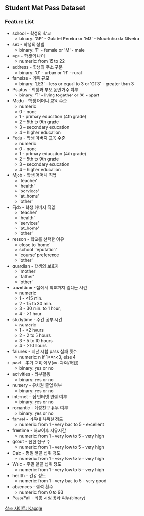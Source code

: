 ## Student Mat Pass Dataset

### Feature List

* school - 학생의 학교 
	* binary: 'GP' - Gabriel Pereira or 'MS' - Mousinho da Silveira
* sex - 학생의 성별
	* binary: 'F' - female or 'M' - male
* age - 학생의 나이 
	* numeric: from 15 to 22
* address - 학생의 주소 구분 
	* binary: 'U' - urban or 'R' - rural
* famsize - 가족 규모 
	* binary: 'LE3' - less or equal to 3 or 'GT3' - greater than 3
* Pstatus - 학생과 부모 동반거주 여부 
	* binary: 'T' - living together or 'A' - apart
* Medu - 학생 어머니 교육 수준  
	* numeric
	* 0 - none
	* 1 - primary education (4th grade)
	* 2 – 5th to 9th grade
	* 3 – secondary education 
	* 4 – higher education
* Fedu - 학생 아버지 교육 수준
  * numeric
  * 0 - none
  * 1 - primary education (4th grade)
  * 2 – 5th to 9th grade
  * 3 – secondary education 
  * 4 – higher education
* Mjob - 학생 어머니 직업 
	*  'teacher'
	*  'health'  
	*  'services' 
	*  'at_home'
	*  'other'
* Fjob - 학생 아버지 직업
  * 'teacher'
  * 'health'  
  * 'services' 
  * 'at_home'
  * 'other'
* reason - 학교를 선택한 이유 
	* close to 'home'
	* school 'reputation'
	* 'course' preference 
	* 'other'
* guardian - 학생의 보호자 
	* 'mother'
	* 'father'
	* 'other'
* traveltime - 집에서 학교까지 걸리는 시간 
	* numeric
	* 1 - <15 min.
	* 2 - 15 to 30 min.
	* 3 - 30 min. to 1 hour,
	* 4 - >1 hour
* studytime - 주간 공부 시간 
	* numeric
	* 1 - <2 hours
	* 2 - 2 to 5 hours
	* 3 - 5 to 10 hours
	* 4 - >10 hours
* failures - 지난 시험 pass 실패 횟수 
	* numeric: n if 1<=n<3, else 4
* paid - 추가 교육 여부(ex. 과외/학원) 
	* binary: yes or no
* activities - 외부활동 
	* binary: yes or no
* nursery - 유치원 졸업 여부 
  * binary: yes or no
* internet - 집 인터넷 연결 여부 
	* binary: yes or no
* romantic - 이성친구 유무 여부 
	* binary: yes or no
* famrel - 가족내 화목한 정도 
	* numeric: from 1 - very bad to 5 - excellent
* freetime - 하교이후 자유시간 
	* numeric: from 1 - very low to 5 - very high
* goout - 친한 친구 수 
	* numeric: from 1 - very low to 5 - very high
* Dalc - 평일 알콜 섭취 정도 
	* numeric: from 1 - very low to 5 - very high
* Walc - 주말 알콜 섭취 정도 
	* numeric: from 1 - very low to 5 - very high
* health - 건강 정도 
	* numeric: from 1 - very bad to 5 - very good
* absences - 결석 횟수 
	* numeric: from 0 to 93
* Pass/Fail - 최종 시험 통과 여부(binary)

[참조 사이트: Kaggle](https://www.kaggle.com/uciml/student-alcohol-consumption)